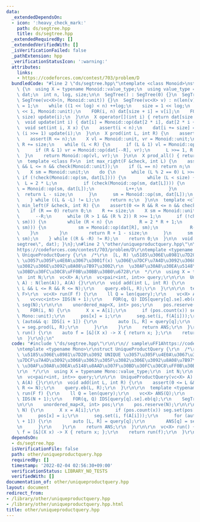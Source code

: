 ```yaml
---
data:
  _extendedDependsOn:
  - icon: ':heavy_check_mark:'
    path: ds/segtree.hpp
    title: ds/segtree.hpp
  _extendedRequiredBy: []
  _extendedVerifiedWith: []
  _isVerificationFailed: false
  _pathExtension: hpp
  _verificationStatusIcon: ':warning:'
  attributes:
    links:
    - https://codeforces.com/contest/703/problem/D
  bundledCode: "#line 2 \"ds/segtree.hpp\"\ntemplate <class Monoid>\nstruct SegTree\
    \ {\n  using X = typename Monoid::value_type;\n  using value_type = X;\n  vc<X>\
    \ dat;\n  int n, log, size;\n\n  SegTree() : SegTree(0) {}\n  SegTree(int n) :\
    \ SegTree(vc<X>(n, Monoid::unit)) {}\n  SegTree(vc<X> v) : n(len(v)) {\n    log\
    \ = 1;\n    while ((1 << log) < n) ++log;\n    size = 1 << log;\n    dat.assign(size\
    \ << 1, Monoid::unit);\n    FOR(i, n) dat[size + i] = v[i];\n    FOR3_R(i, 1,\
    \ size) update(i);\n  }\n\n  X operator[](int i) { return dat[size + i]; }\n\n\
    \  void update(int i) { dat[i] = Monoid::op(dat[2 * i], dat[2 * i + 1]); }\n\n\
    \  void set(int i, X x) {\n    assert(i < n);\n    dat[i += size] = x;\n    while\
    \ (i >>= 1) update(i);\n  }\n\n  X prod(int L, int R) {\n    assert(L <= R);\n\
    \    assert(R <= n);\n    X vl = Monoid::unit, vr = Monoid::unit;\n    L += size,\
    \ R += size;\n    while (L < R) {\n      if (L & 1) vl = Monoid::op(vl, dat[L++]);\n\
    \      if (R & 1) vr = Monoid::op(dat[--R], vr);\n      L >>= 1, R >>= 1;\n  \
    \  }\n    return Monoid::op(vl, vr);\n  }\n\n  X prod_all() { return dat[1];}\n\
    \n  template <class F>\n  int max_right(F &check, int L) {\n    assert(0 <= L\
    \ && L <= n && check(Monoid::unit));\n    if (L == n) return n;\n    L += size;\n\
    \    X sm = Monoid::unit;\n    do {\n      while (L % 2 == 0) L >>= 1;\n     \
    \ if (!check(Monoid::op(sm, dat[L]))) {\n        while (L < size) {\n        \
    \  L = 2 * L;\n          if (check(Monoid::op(sm, dat[L]))) {\n            sm\
    \ = Monoid::op(sm, dat[L]);\n            L++;\n          }\n        }\n      \
    \  return L - size;\n      }\n      sm = Monoid::op(sm, dat[L]);\n      L++;\n\
    \    } while ((L & -L) != L);\n    return n;\n  }\n\n  template <class F>\n  int\
    \ min_left(F &check, int R) {\n    assert(0 <= R && R <= n && check(Monoid::unit));\n\
    \    if (R == 0) return 0;\n    R += size;\n    X sm = Monoid::unit;\n    do {\n\
    \      --R;\n      while (R > 1 && (R % 2)) R >>= 1;\n      if (!check(Monoid::op(dat[R],\
    \ sm))) {\n        while (R < n) {\n          R = 2 * R + 1;\n          if (check(Monoid::op(dat[R],\
    \ sm))) {\n            sm = Monoid::op(dat[R], sm);\n            R--;\n      \
    \    }\n        }\n        return R + 1 - size;\n      }\n      sm = Monoid::op(dat[R],\
    \ sm);\n    } while ((R & -R) != R);\n    return 0;\n  }\n\n  void debug() { print(\"\
    segtree\", dat); }\n};\n#line 2 \"other/uniqueproductquery.hpp\"\n\r\n// sample\uFF1A\
    https://codeforces.com/contest/703/problem/D\r\ntemplate <typename Mono>\r\nstruct\
    \ UniqueProductQuery {\r\n  /*\r\n  [L, R) \u5185\u306E\u8981\u7D20\u3092 UNIQUE\
    \ \u3057\u305F\u4E0A\u3067\u3001f(x) \u306E\u7DCF\u7A4D\u3092\u3068\u3063\u305F\
    \u3082\u306E\u3092\u8A08\u7B97\u3002\r\n  \u30AF\u30A8\u30EA\u5148\u8AAD\u307F\
    \u30BD\u30FC\u30C8\uFF0B\u30BB\u30B0\u6728\r\n  */\r\n  using X = typename Mono::value_type;\r\
    \n  int N;\r\n  vc<X> A;\r\n  vc<pair<int, int>> query;\r\n\r\n  UniqueProductQuery(vc<X>\
    \ A) : N(len(A)), A(A) {}\r\n\r\n  void add(int L, int R) {\r\n    assert(0 <=\
    \ L && L <= R && R <= N);\r\n    query.eb(L, R);\r\n  }\r\n\r\n  template <typename\
    \ F>\r\n  vc<X> run(F f) {\r\n    ll Q = len(query);\r\n    vc<X> ANS(Q);\r\n\
    \    vc<vc<int>> IDS(N + 1);\r\n    FOR(q, Q) IDS[query[q].se].eb(q);\r\n    SegTree<Mono>\
    \ seg(N);\r\n\r\n    unordered_map<X, int> pos;\r\n    pos.reserve(N);\r\n\r\n\
    \    FOR(i, N) {\r\n      X x = A[i];\r\n      if (pos.count(x)) seg.set(pos[x],\
    \ Mono::unit);\r\n      pos[x] = i;\r\n      seg.set(i, f(A[i]));\r\n      for\
    \ (auto&& q: IDS[i + 1]) {\r\n        auto [L, R] = query[q];\r\n        ANS[q]\
    \ = seg.prod(L, R);\r\n      }\r\n    }\r\n    return ANS;\r\n  }\r\n\r\n  vc<X>\
    \ run() {\r\n    auto f = [&](X x) -> X { return x; };\r\n    return run(f);\r\
    \n  }\r\n};\n"
  code: "#include \"ds/segtree.hpp\"\r\n\r\n// sample\uFF1Ahttps://codeforces.com/contest/703/problem/D\r\
    \ntemplate <typename Mono>\r\nstruct UniqueProductQuery {\r\n  /*\r\n  [L, R)\
    \ \u5185\u306E\u8981\u7D20\u3092 UNIQUE \u3057\u305F\u4E0A\u3067\u3001f(x) \u306E\
    \u7DCF\u7A4D\u3092\u3068\u3063\u305F\u3082\u306E\u3092\u8A08\u7B97\u3002\r\n \
    \ \u30AF\u30A8\u30EA\u5148\u8AAD\u307F\u30BD\u30FC\u30C8\uFF0B\u30BB\u30B0\u6728\
    \r\n  */\r\n  using X = typename Mono::value_type;\r\n  int N;\r\n  vc<X> A;\r\
    \n  vc<pair<int, int>> query;\r\n\r\n  UniqueProductQuery(vc<X> A) : N(len(A)),\
    \ A(A) {}\r\n\r\n  void add(int L, int R) {\r\n    assert(0 <= L && L <= R &&\
    \ R <= N);\r\n    query.eb(L, R);\r\n  }\r\n\r\n  template <typename F>\r\n  vc<X>\
    \ run(F f) {\r\n    ll Q = len(query);\r\n    vc<X> ANS(Q);\r\n    vc<vc<int>>\
    \ IDS(N + 1);\r\n    FOR(q, Q) IDS[query[q].se].eb(q);\r\n    SegTree<Mono> seg(N);\r\
    \n\r\n    unordered_map<X, int> pos;\r\n    pos.reserve(N);\r\n\r\n    FOR(i,\
    \ N) {\r\n      X x = A[i];\r\n      if (pos.count(x)) seg.set(pos[x], Mono::unit);\r\
    \n      pos[x] = i;\r\n      seg.set(i, f(A[i]));\r\n      for (auto&& q: IDS[i\
    \ + 1]) {\r\n        auto [L, R] = query[q];\r\n        ANS[q] = seg.prod(L, R);\r\
    \n      }\r\n    }\r\n    return ANS;\r\n  }\r\n\r\n  vc<X> run() {\r\n    auto\
    \ f = [&](X x) -> X { return x; };\r\n    return run(f);\r\n  }\r\n};"
  dependsOn:
  - ds/segtree.hpp
  isVerificationFile: false
  path: other/uniqueproductquery.hpp
  requiredBy: []
  timestamp: '2022-02-04 02:56:30+09:00'
  verificationStatus: LIBRARY_NO_TESTS
  verifiedWith: []
documentation_of: other/uniqueproductquery.hpp
layout: document
redirect_from:
- /library/other/uniqueproductquery.hpp
- /library/other/uniqueproductquery.hpp.html
title: other/uniqueproductquery.hpp
---
```

